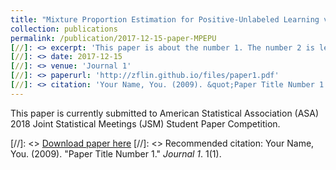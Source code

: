 ```yaml
---
title: "Mixture Proportion Estimation for Positive-Unlabeled Learning via Classifier Dimension Reduction"
collection: publications
permalink: /publication/2017-12-15-paper-MPEPU
[//]: <> excerpt: 'This paper is about the number 1. The number 2 is left for future work.'
[//]: <> date: 2017-12-15
[//]: <> venue: 'Journal 1'
[//]: <> paperurl: 'http://zflin.github.io/files/paper1.pdf'
[//]: <> citation: 'Your Name, You. (2009). &quot;Paper Title Number 1.&quot; <i>Journal 1</i>. 1(1).'
---
```


This paper is currently submitted to American Statistical Association (ASA) 2018 Joint Statistical Meetings (JSM) Student Paper Competition.

[//]: <> [Download paper here](http://zflin.github.io/files/paper1.pdf)
[//]: <> Recommended citation: Your Name, You. (2009). "Paper Title Number 1." <i>Journal 1</i>. 1(1).